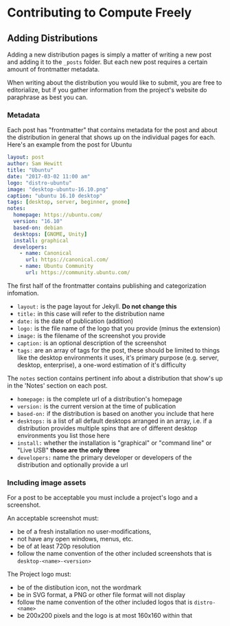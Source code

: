# Contributing to Compute Freely

## Adding Distributions

Adding a new distribution pages is simply a matter of writing a new post and adding it to the `_posts` folder. But each new post requires a certain amount of frontmatter metadata.

When writing about the distribution you would like to submit, you are free to editorialize, but if you gather information from the project's website do paraphrase as best you can.

### Metadata

Each post has "frontmatter" that contains metadata for the post and about the distribution in general that shows up on the individual pages for each. Here's an example from the post for Ubuntu

```yaml
layout: post
author: Sam Hewitt
title: "Ubuntu"
date: "2017-03-02 11:00 am"
logo: "distro-ubuntu"
image: "desktop-ubuntu-16.10.png"
caption: "ubuntu 16.10 desktop"
tags: [desktop, server, beginner, gnome]
notes:
  homepage: https://ubuntu.com/
  version: "16.10"
  based-on: debian
  desktops: [GNOME, Unity]
  install: graphical
  developers:
    - name: Canonical
      url: https://canonical.com/
    - name: Ubuntu Community
      url: https://community.ubuntu.com/
```

The first half of the frontmatter contains publishing and categorization infomation.

 - `layout:` is the page layout for Jekyll. **Do not change this**
 - `title:` in this case will refer to the distribution name
 - `date:` is the date of publication (addition)
 - `logo:` is the file name of the logo that you provide (minus the extension)
 - `image:` is the filename of the screenshot you provide
 - `caption:` is an optional description of the screenshot
 - `tags:` are an array of tags for the post, these should be limited to things like the desktop environments it uses, it's primary purpose (e.g. server, desktop, enterprise), a one-word estimation of it's difficulty

The `notes` section contains pertinent info about a distribution that show's up in the 'Notes' section on each post.

 - `homepage:` is the complete url of a distribution's homepage
 - `version:` is the current version at the time of publication
 - `based-on:` if the distribution is based on another you include that here
 - `desktops:` is a list of all default desktops arranged in an array, i.e. if a distribution provides multiple spins that are of different desktop environments you list those here
 - `install:` whether the installation is "graphical" or "command line" or "Live USB" **those are the only three**
 - `developers:` name the primary developer or developers of the distribution and optionally provide a url


### Including image assets

For a post to be acceptable you must include a project's logo and a screenshot.

An acceptable screenshot must:
 - be of a fresh installation no user-modifications,
 - not have any open windows, menus, etc.
 - be of at least 720p resolution
 - follow the name convention of the other included screenshots that is `desktop-<name>-<version>`

The Project logo must:
 - be of the distibution icon, not the wordmark 
 - be in SVG format, a PNG or other file format will not display
 - follow the name convention of the other included logos that is `distro-<name>`
 - be 200x200 pixels and the logo is at most 160x160 within that

